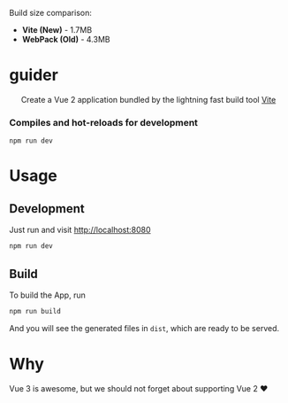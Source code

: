 Build size comparison:
* **Vite (New)** - 1.7MB 
* **WebPack (Old)** - 4.3MB

# guider

<p align="center">
  Create a Vue 2 application bundled by the lightning fast build tool <a href="https://github.com/vitejs/vite">Vite</a>
</p>

### Compiles and hot-reloads for development
```
npm run dev
```

# Usage

## Development

Just run and visit [http://localhost:8080](http://localhost:8080)

```bash
npm run dev
```

## Build 

To build the App, run

```bash
npm run build
```

And you will see the generated files in `dist`, which are ready to be served.

# Why

Vue 3 is awesome, but we should not forget about supporting Vue 2 ♥️